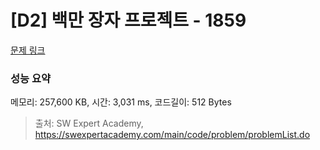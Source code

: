 # [D2] 백만 장자 프로젝트 - 1859 

[문제 링크](https://swexpertacademy.com/main/code/problem/problemDetail.do?contestProbId=AV5LrsUaDxcDFAXc) 

### 성능 요약

메모리: 257,600 KB, 시간: 3,031 ms, 코드길이: 512 Bytes



> 출처: SW Expert Academy, https://swexpertacademy.com/main/code/problem/problemList.do